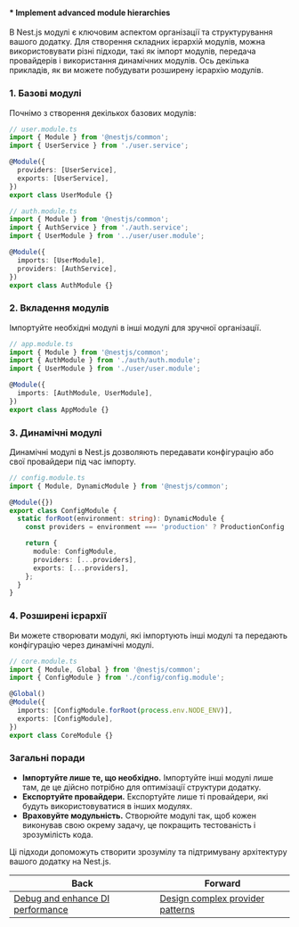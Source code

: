 #### * Implement advanced module hierarchies

В Nest.js модулі є ключовим аспектом організації та структурування вашого додатку. Для створення складних ієрархій модулів, можна використовувати різні підходи, такі як імпорт модулів, передача провайдерів і використання динамічних модулів. Ось декілька прикладів, як ви можете побудувати розширену ієрархію модулів.

### 1. Базові модулі

Почнімо з створення декількох базових модулів:

```typescript
// user.module.ts
import { Module } from '@nestjs/common';
import { UserService } from './user.service';

@Module({
  providers: [UserService],
  exports: [UserService],
})
export class UserModule {}
```

```typescript
// auth.module.ts
import { Module } from '@nestjs/common';
import { AuthService } from './auth.service';
import { UserModule } from '../user/user.module';

@Module({
  imports: [UserModule],
  providers: [AuthService],
})
export class AuthModule {}
```

### 2. Вкладення модулів

Імпортуйте необхідні модулі в інші модулі для зручної організації.

```typescript
// app.module.ts
import { Module } from '@nestjs/common';
import { AuthModule } from './auth/auth.module';
import { UserModule } from './user/user.module';

@Module({
  imports: [AuthModule, UserModule],
})
export class AppModule {}
```

### 3. Динамічні модулі

Динамічні модулі в Nest.js дозволяють передавати конфігурацію або свої провайдери під час імпорту.

```typescript
// config.module.ts
import { Module, DynamicModule } from '@nestjs/common';

@Module({})
export class ConfigModule {
  static forRoot(environment: string): DynamicModule {
    const providers = environment === 'production' ? ProductionConfig : DevConfig;

    return {
      module: ConfigModule,
      providers: [...providers],
      exports: [...providers],
    };
  }
}
```

### 4. Розширені ієрархії

Ви можете створювати модулі, які імпортують інші модулі та передають конфігурацію через динамічні модулі.

```typescript
// core.module.ts
import { Module, Global } from '@nestjs/common';
import { ConfigModule } from './config/config.module';

@Global()
@Module({
  imports: [ConfigModule.forRoot(process.env.NODE_ENV)],
  exports: [ConfigModule],
})
export class CoreModule {}
```

### Загальні поради

- **Імпортуйте лише те, що необхідно.** Імпортуйте інші модулі лише там, де це дійсно потрібно для оптимізації структури додатку.
- **Експортуйте провайдери.** Експортуйте лише ті провайдери, які будуть використовуватися в інших модулях.
- **Враховуйте модульність.** Створюйте модулі так, щоб кожен виконував свою окрему задачу, це покращить тестованість і зрозумілість кода.

Ці підходи допоможуть створити зрозумілу та підтримувану архітектуру вашого додатку на Nest.js.

| Back | Forward |
|---|---|
| [Debug and enhance DI performance](/ua/senior/nestjs/improve-dependency-injection.md)  | [Design complex provider patterns](/ua/senior/nestjs/design-sophisticated-service-architectures.md) |